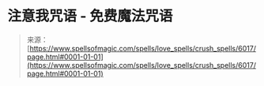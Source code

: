<!--yml

类别：未分类

日期：2024年06月12日 18:40:30

-->

# 注意我咒语 - 免费魔法咒语

> 来源：[https://www.spellsofmagic.com/spells/love_spells/crush_spells/6017/page.html#0001-01-01](https://www.spellsofmagic.com/spells/love_spells/crush_spells/6017/page.html#0001-01-01)
